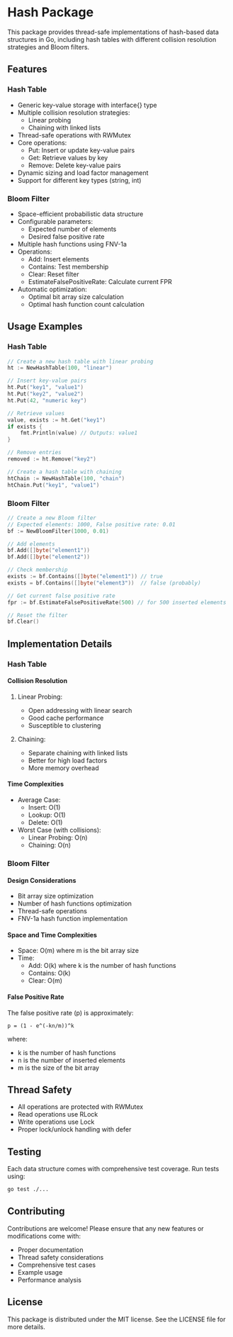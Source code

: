 # Hash Package

This package provides thread-safe implementations of hash-based data structures in Go, including hash tables with different collision resolution strategies and Bloom filters.

## Features

### Hash Table
- Generic key-value storage with interface{} type
- Multiple collision resolution strategies:
  - Linear probing
  - Chaining with linked lists
- Thread-safe operations with RWMutex
- Core operations:
  - Put: Insert or update key-value pairs
  - Get: Retrieve values by key
  - Remove: Delete key-value pairs
- Dynamic sizing and load factor management
- Support for different key types (string, int)

### Bloom Filter
- Space-efficient probabilistic data structure
- Configurable parameters:
  - Expected number of elements
  - Desired false positive rate
- Multiple hash functions using FNV-1a
- Operations:
  - Add: Insert elements
  - Contains: Test membership
  - Clear: Reset filter
  - EstimateFalsePositiveRate: Calculate current FPR
- Automatic optimization:
  - Optimal bit array size calculation
  - Optimal hash function count calculation

## Usage Examples

### Hash Table
```go
// Create a new hash table with linear probing
ht := NewHashTable(100, "linear")

// Insert key-value pairs
ht.Put("key1", "value1")
ht.Put("key2", "value2")
ht.Put(42, "numeric key")

// Retrieve values
value, exists := ht.Get("key1")
if exists {
    fmt.Println(value) // Outputs: value1
}

// Remove entries
removed := ht.Remove("key2")

// Create a hash table with chaining
htChain := NewHashTable(100, "chain")
htChain.Put("key1", "value1")
```

### Bloom Filter
```go
// Create a new Bloom filter
// Expected elements: 1000, False positive rate: 0.01
bf := NewBloomFilter(1000, 0.01)

// Add elements
bf.Add([]byte("element1"))
bf.Add([]byte("element2"))

// Check membership
exists := bf.Contains([]byte("element1")) // true
exists = bf.Contains([]byte("element3"))  // false (probably)

// Get current false positive rate
fpr := bf.EstimateFalsePositiveRate(500) // for 500 inserted elements

// Reset the filter
bf.Clear()
```

## Implementation Details

### Hash Table

#### Collision Resolution
1. Linear Probing:
   - Open addressing with linear search
   - Good cache performance
   - Susceptible to clustering

2. Chaining:
   - Separate chaining with linked lists
   - Better for high load factors
   - More memory overhead

#### Time Complexities
- Average Case:
  - Insert: O(1)
  - Lookup: O(1)
  - Delete: O(1)
- Worst Case (with collisions):
  - Linear Probing: O(n)
  - Chaining: O(n)

### Bloom Filter

#### Design Considerations
- Bit array size optimization
- Number of hash functions optimization
- Thread-safe operations
- FNV-1a hash function implementation

#### Space and Time Complexities
- Space: O(m) where m is the bit array size
- Time:
  - Add: O(k) where k is the number of hash functions
  - Contains: O(k)
  - Clear: O(m)

#### False Positive Rate
The false positive rate (p) is approximately:
```
p = (1 - e^(-kn/m))^k
```
where:
- k is the number of hash functions
- n is the number of inserted elements
- m is the size of the bit array

## Thread Safety
- All operations are protected with RWMutex
- Read operations use RLock
- Write operations use Lock
- Proper lock/unlock handling with defer

## Testing
Each data structure comes with comprehensive test coverage. Run tests using:
```bash
go test ./...
```

## Contributing
Contributions are welcome! Please ensure that any new features or modifications come with:
- Proper documentation
- Thread safety considerations
- Comprehensive test cases
- Example usage
- Performance analysis

## License
This package is distributed under the MIT license. See the LICENSE file for more details. 